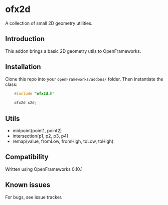 ofx2d
=====

A collection of small 2D geometry utilities.

Introduction
------------
This addon brings a basic 2D geometry utils to OpenFrameworks.

Installation
------------
Clone this repo into your `openFrameworks/addons/` folder. Then instantiate the class:

```C++
    #include "ofx2d.h"
    
    ofx2d x2d;

```   

Utils
-----

  - midpoint(point1, point2)
  - intersection(p1, p2, p3, p4)
  - remap(value, fromLow, fromHigh, toLow, toHigh)

Compatibility
------------
Written using OpenFrameworks 0.10.1

Known issues
------------
For bugs, see issue tracker.
